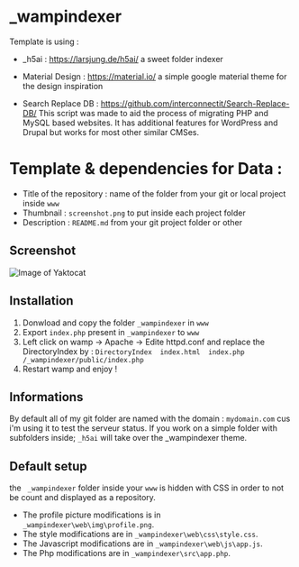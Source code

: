 # _wampindexer
Template is using :
- _h5ai : https://larsjung.de/h5ai/ 
a sweet folder indexer 

- Material Design : https://material.io/ 
a simple google material theme for the design inspiration

- Search Replace DB : https://github.com/interconnectit/Search-Replace-DB/
This script was made to aid the process of migrating PHP and MySQL based websites. It has additional features for WordPress and Drupal but works for most other similar CMSes.

# Template & dependencies for Data :
- Title of the repository : name of the folder from your git or local project inside `www`
- Thumbnail : `screenshot.png` to put inside each project folder
- Description : `README.md` from your git project folder or other

## Screenshot
![Image of Yaktocat](http://goomie.fr/img/screen.png)

## Installation
1. Donwload and copy the folder `_wampindexer` in `www`
2. Export `index.php` present in `_wampindexer` to `www`
3. Left click on wamp -> Apache -> Edite httpd.conf and replace the DirectoryIndex by :
`DirectoryIndex  index.html  index.php  /_wampindexer/public/index.php`
4. Restart wamp and enjoy !

## Informations
By default all of my git folder are named with the domain : `mydomain.com` cus i'm using it to test the serveur status.
If you work on a simple folder with subfolders inside; `_h5ai` will take over the _wampindexer theme.

## Default setup
the ` _wampindexer` folder inside your `www` is hidden with CSS in order to not be count and displayed as a repository.
- The profile picture modifications is in `_wampindexer\web\img\profile.png`.
- The style modifications are in `_wampindexer\web\css\style.css`.
- The Javascript modifications are in `_wampindexer\web\js\app.js`.
- The Php modifications are in `_wampindexer\src\app.php`.
